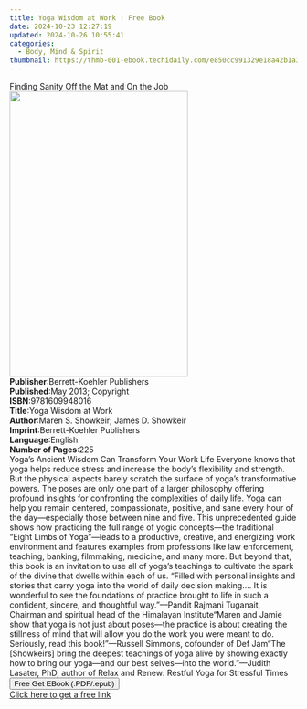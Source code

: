```yaml
---
title: Yoga Wisdom at Work | Free Book
date: 2024-10-23 12:27:19
updated: 2024-10-26 10:55:41
categories:
  - Body, Mind & Spirit
thumbnail: https://thmb-001-ebook.techidaily.com/e850cc991329e18a42b1a3b04420fc7042c0691a98da9a0eab0796622eb07d64.jpg
---
```

<main id="book-container">
  <div class="flex flex-col">
    <div class="book-brief flex-1 py-6 px-4 sm:p-6 md:py-10 md:px-8">
      <!-- brief-->
      <div class="book-brief-main">
        Finding Sanity Off the Mat and On the Job
      </div>
    </div>
    <div
      class="book-meta-info flex-1 grid gap-4 col-start-1 col-end-3 row-start-1 sm:mb-6 sm:grid-cols-4 lg:gap-6 lg:col-start-2 lg:row-end-6 lg:row-span-6 lg:mb-0"
    >
      <div
        class="book-meta-info-left place-content-center mt-4 p-4 text-sm leading-6 col-start-2 col-span-2 dark:text-slate-400"
      >
        <img
          class="w-full h-500 object-cover rounded-lg sm:h-255 sm:col-span-2 lg:col-span-full"
          src="https://img-001-ebook.techidaily.com/791aca3ea59c36f95351fcf577422414aa0b9c775c74b275b599926298fd856e.jpg"
          alt=""
          width="312"
          height="500"
        />
      </div>
      <div
        class="book-meta-info-right mt-2 col-start-1 row-start-2 col-span-3 self-center"
      >
        <!-- meta data  -->
        <div class="flex flex-col px-4 md:px-8">
          <div class="flex-1">
            <strong>Publisher</strong>:<span class="px-2"
              >Berrett-Koehler Publishers</span
            >
          </div>
          <div class="flex-1">
            <strong>Published</strong>:<span class="px-2"
              >May 2013; Copyright</span
            >
          </div>
          <div class="flex-1">
            <strong>ISBN</strong>:<span class="px-2">9781609948016</span>
          </div>
          <div class="flex-1">
            <strong>Title</strong>:<span class="px-2">Yoga Wisdom at Work</span>
          </div>
          <div class="flex-1">
            <strong>Author</strong>:<span class="px-2"
              >Maren S. Showkeir; James D. Showkeir</span
            >
          </div>
          <div class="flex-1">
            <strong>Imprint</strong>:<span class="px-2"
              >Berrett-Koehler Publishers</span
            >
          </div>
          <div class="flex-1">
            <strong>Language</strong>:<span class="px-2">English</span>
          </div>
          <div class="flex-1">
            <strong>Number of Pages</strong>:<span class="px-2">225</span>
          </div>
        </div>
      </div>
    </div>
    <div class="book-description flex-1 py-6 px-4 sm:p-6 md:py-10 md:px-8">
      <div class="book-description-main">
        <div accordion-content="" id="description">
          Yoga’s Ancient Wisdom Can Transform Your Work Life Everyone knows that
          yoga helps reduce stress and increase the body’s flexibility and
          strength. But the physical aspects barely scratch the surface of
          yoga’s transformative powers. The poses are only one part of a larger
          philosophy offering profound insights for confronting the complexities
          of daily life. Yoga can help you remain centered, compassionate,
          positive, and sane every hour of the day—especially those between nine
          and five. This unprecedented guide shows how practicing the full range
          of yogic concepts—the traditional “Eight Limbs of Yoga”—leads to a
          productive, creative, and energizing work environment and features
          examples from professions like law enforcement, teaching, banking,
          filmmaking, medicine, and many more. But beyond that, this book is an
          invitation to use all of yoga’s teachings to cultivate the spark of
          the divine that dwells within each of us. “Filled with personal
          insights and stories that carry yoga into the world of daily decision
          making.… It is wonderful to see the foundations of practice brought to
          life in such a confident, sincere, and thoughtful way.”—Pandit Rajmani
          Tuganait, Chairman and spiritual head of the Himalayan Institute“Maren
          and Jamie show that yoga is not just about poses—the practice is about
          creating the stillness of mind that will allow you do the work you
          were meant to do. Seriously, read this book!”—Russell Simmons,
          cofounder of Def Jam“The [Showkeirs] bring the deepest teachings of
          yoga alive by showing exactly how to bring our yoga—and our best
          selves—into the world.”—Judith Lasater, PhD, author of Relax and
          Renew: Restful Yoga for Stressful Times
        </div>
        <div class="accordion-fader"></div>
      </div>
    </div>
    <div class="book-excerpts flex-1 py-6 px-4 sm:p-6 md:py-10 md:px-8"></div>
    <div
      class="book-about-author flex-1 py-6 px-4 sm:p-6 md:py-10 md:px-8"
    ></div>
    <div class="book-free-get flex-1 py-6 px-4 sm:p-6 md:py-10 md:px-8">
      <button
        id="btn-free-get"
        class="bg-blue-500 hover:bg-blue-700 text-white font-bold py-2 px-4 rounded"
      >
        Free Get EBook (.PDF/.epub)
      </button>
      <div id="countdown-display" class="px-2 text-lg mt-2"></div>
      <a
        id="free-link"
        class="hidden bg-blue-500 hover:bg-blue-700 text-white font-bold py-2 px-4 rounded"
        href="https://www.ebooks.com/en-us/book/209804591/yoga-wisdom-at-work/maren-s-showkeir/"
        target="_blank"
        >Click here to get a free link</a
      >
    </div>
    <script>
      let countdownTime = 0;
      let countdownInterval = null;
      document
        .getElementById('btn-free-get')
        .addEventListener('click', startCountdown);
      function startCountdown() {
        countdownTime = new Date().getTime() + 60000 * 3;
        countdownInterval = setInterval(updateCountdown, 1000);
        document.getElementById('btn-free-get').disabled = true;
        document
          .getElementById('btn-free-get')
          .classList.add('bg-gray-500', 'cursor-not-allowed');
      }
      function updateCountdown() {
        let currentTime = new Date().getTime();
        let timeLeft = countdownTime - currentTime;
        let secondsLeft = Math.floor(timeLeft / 1000);
        document.getElementById('countdown-display').innerHTML =
          `Remaining time: ${secondsLeft} seconds.`;
        if (secondsLeft <= 0) {
          clearInterval(countdownInterval);
          document.getElementById('btn-free-get').classList.add('hidden');
          document.getElementById('free-link').classList.remove('hidden');
          document.getElementById('countdown-display').innerHTML = '';
        }
      }
    </script>
  </div>
</main>
